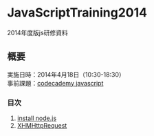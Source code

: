 JavaScriptTraining2014
======================
2014年度版js研修資料

## 概要
実施日時：2014年4月18日（10:30-18:30）  
事前課題：[codecademy javascript](http://www.codecademy.com/ja/tracks/javascript)


### 目次
1. [install node.js](https://github.com/kojikita/JavaScriptTraining2014/wiki/install-node.js)
2. [XHMHttpRequest](https://github.com/kojikita/JavaScriptTraining2014/wiki/XHMHttpRequest)
